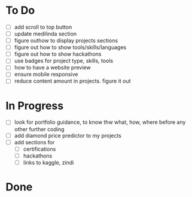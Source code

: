 # To Do

-   [ ] add scroll to top button
-   [ ] update medilinda section
-   [ ] figure outhow to display projects sections
-   [ ] figure out how to show tools/skills/languages
-   [ ] figure out how to show hackathons
-   [ ] use badges for project type, skills, tools
-   [ ] how to have a website preview
-   [ ] ensure mobile responsive
-   [ ] reduce content amount in projects. figure it out

# In Progress

-   [ ] look for portfolio guidance, to know thw what, how, where before any other further coding
-   [ ] add diamond price predictor to my projects
-   [ ] add sections for
    -   [ ] certifications
    -   [ ] hackathons
    -   [ ] links to kaggle, zindi

# Done

